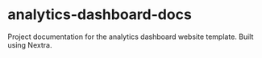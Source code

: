 # analytics-dashboard-docs
Project documentation for the analytics dashboard website template. Built using Nextra.
